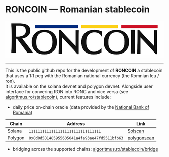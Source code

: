 # RONCOIN — Romanian stablecoin
<p align="center">
  <img src="https://raw.githubusercontent.com/DavidCurca/stablecoin/refs/heads/main/images/banner.png">
</p>

-----

This is the public github repo for the development of **RONCOIN** a stablecoin that uses a 1:1 peg with the Romanian national currency (the Romnian leu / ron). \
It is available on the solana devnet and polygon devnet. Alongside user interface for convering RON into RONC and vice versa (see [algoritmus.ro/stablecoin](https://http://algoritmus.ro/stablecoin)), current features include:
- daily price on-chain oracle (data provided by the [National Bank of Romania](https://cursbnr.ro))

| Chain | Address | Link |
| - | - | - |
| Solana | `11111111111111111111111111111111` | [Solscan]((https://solscan.io/account/11111111111111111111111111111111?cluster=devnet))
| Polygon | `0x0d0d581485955605041a4fa93ae47fd5511bfb63` | [polygonscan](https://polygonscan.com/address/0x0d0d581485955605041a4fa93ae47fd5511bfb63) |

- bridging across the supported chains: [algoritmus.ro/stablecoin/bridge](https://algoritmus.ro/stablecoin/bridge)

